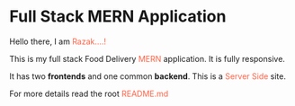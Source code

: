 # Full Stack MERN Application

Hello there, I am<span style="color:tomato"> Razak....! </span>

This is my full stack Food Delivery <span style="color:tomato">MERN </span>application. It is fully responsive.

It has two **frontends** and one common **backend**. This is a <span style="color:tomato"> Server Side </span> site.

For more details read the root <span style="color:tomato"> README.md </span> 